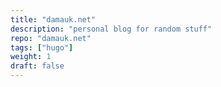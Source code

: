 ```yaml
---
title: "damauk.net"
description: "personal blog for random stuff"
repo: "damauk.net"
tags: ["hugo"]
weight: 1
draft: false
---
```


